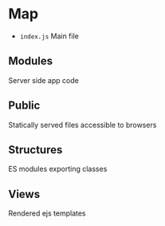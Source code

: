 # Map

- `index.js` Main file

## Modules

Server side app code

## Public

Statically served files accessible to browsers

## Structures

ES modules exporting classes

## Views

Rendered ejs templates

<!--
Outdated
# Tentative Structure
    /public/ (Files served static accessible to browsers/client)
        /assets/
        /css/
        /js/ (Client side javascript not using ES6 modules)
            main.js (unused code, mainly chat stuff, color was moved to modules/structures/)
        /modules/ (Used for client side ES6 modules)
            /structures/ (Used for classes)
                Chat.js
                Client.js (Client side app)
                Color.js (unused & unfinished code)
            index.js (Client side code)
    /structures/ (Used for classes)
        Base.js (Reusable abstract class)
        Bomo.js (Server side app)
        Game.js (Game logic, completely unfinished)
        Player.js (Dunno what this is)
        Room.js (Class representing rooms)
        User.js (Class representing users)
    /views/ (Rendered ejs templates)
        /partials/ (ejs files injected other templates)
        404.ejs
        browser.ejs (Unused code, don't touch)
        index.ejs (Central application, intending on using single page application design)
        old-index.ejs (Not in the repo, unused old code, don't touch)
        standard.ejs (Template using the standard partials, may be copy pasted for new pages)
        test.ejs (Testing page)
    index.js
-->